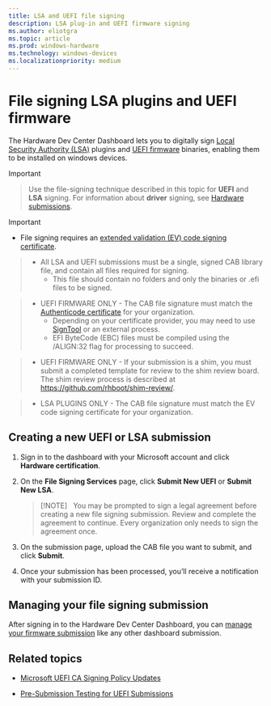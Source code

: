 ```yaml
---
title: LSA and UEFI file signing
description: LSA plug-in and UEFI firmware signing
ms.author: eliotgra
ms.topic: article
ms.prod: windows-hardware
ms.technology: windows-devices
ms.localizationpriority: medium
---
```


# File signing LSA plugins and UEFI firmware

The Hardware Dev Center Dashboard lets you to digitally sign [Local Security Authority (LSA)](https://docs.microsoft.com/windows-server/security/credentials-protection-and-management/configuring-additional-lsa-protection) plugins and [UEFI firmware](https://docs.microsoft.com/windows-hardware/design/device-experiences/oem-uefi) binaries, enabling them to be installed on windows devices.


> [!IMPORTANT]

> Use the file-signing technique described in this topic for **UEFI** and **LSA** signing. 
> For information about **driver** signing, see [Hardware submissions](https://docs.microsoft.com/windows-hardware/drivers/dashboard/hardware-certification-submissions).

> [!IMPORTANT]
> * File signing requires an [extended validation (EV) code signing certificate](get-a-code-signing-certificate.md).

> * All LSA and UEFI submissions must be a single, signed CAB library file, and contain all files required for signing. 
>   * This file should contain no folders and only the binaries or .efi files to be signed. 

> * UEFI FIRMWARE ONLY - The CAB file signature must match the [Authenticode certificate](https://docs.microsoft.com/windows-hardware/drivers/install/authenticode) for your organization.
>   * Depending on your certificate provider, you may need to use [SignTool](https://msdn.microsoft.com/library/windows/desktop/aa387764) or an external process.
>   * EFI ByteCode (EBC) files must be compiled using the /ALIGN:32 flag for processing to succeed.

>* UEFI FIRMWARE ONLY - If your submission is a shim, you must submit a completed template for review to the shim review board. The shim review process is described at https://github.com/rhboot/shim-review/.

> * LSA PLUGINS ONLY - The CAB file signature must match the EV code signing certificate for your organization. 


## Creating a new UEFI or LSA submission

1.  Sign in to the dashboard with your Microsoft account and click **Hardware certification**.

2.  On the **File Signing Services** page, click **Submit New UEFI** or **Submit New LSA**.
    > [!NOTE]  
    > You may be prompted to sign a legal agreement before creating a new file signing submission. Review and complete the agreement to continue. Every organization only needs to sign the agreement once.

3.  On the submission page, upload the CAB file you want to submit, and click **Submit**.

4. Once your submission has been processed, you’ll receive a notification with your submission ID.

## Managing your file signing submission 

After signing in to the Hardware Dev Center Dashboard, you can [manage your firmware submission](manage-your-hardware-submissions.md) like any other dashboard submission. 

## Related topics

- [Microsoft UEFI CA Signing Policy Updates](http://blogs.msdn.com/b/windows_hardware_certification/archive/2013/12/03/microsoft-uefi-ca-signing-policy-updates.aspx)

- [Pre-Submission Testing for UEFI Submissions](http://blogs.msdn.com/b/windows_hardware_certification/archive/2013/12/03/pre-submission-testing-for-uefi-submissions.aspx)
